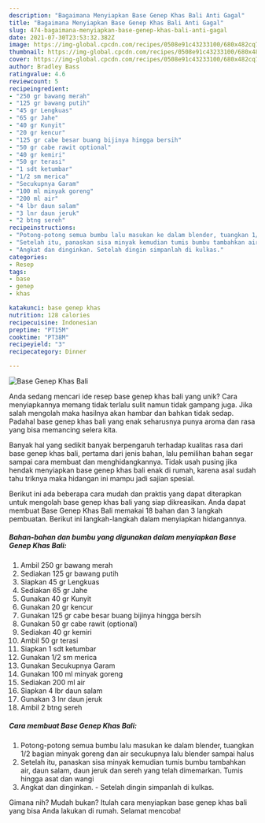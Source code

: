 ```yaml
---
description: "Bagaimana Menyiapkan Base Genep Khas Bali Anti Gagal"
title: "Bagaimana Menyiapkan Base Genep Khas Bali Anti Gagal"
slug: 474-bagaimana-menyiapkan-base-genep-khas-bali-anti-gagal
date: 2021-07-30T23:53:32.382Z
image: https://img-global.cpcdn.com/recipes/0508e91c43233100/680x482cq70/base-genep-khas-bali-foto-resep-utama.jpg
thumbnail: https://img-global.cpcdn.com/recipes/0508e91c43233100/680x482cq70/base-genep-khas-bali-foto-resep-utama.jpg
cover: https://img-global.cpcdn.com/recipes/0508e91c43233100/680x482cq70/base-genep-khas-bali-foto-resep-utama.jpg
author: Bradley Bass
ratingvalue: 4.6
reviewcount: 5
recipeingredient:
- "250 gr bawang merah"
- "125 gr bawang putih"
- "45 gr Lengkuas"
- "65 gr Jahe"
- "40 gr Kunyit"
- "20 gr kencur"
- "125 gr cabe besar buang bijinya hingga bersih"
- "50 gr cabe rawit optional"
- "40 gr kemiri"
- "50 gr terasi"
- "1 sdt ketumbar"
- "1/2 sm merica"
- "Secukupnya Garam"
- "100 ml minyak goreng"
- "200 ml air"
- "4 lbr daun salam"
- "3 lnr daun jeruk"
- "2 btng sereh"
recipeinstructions:
- "Potong-potong semua bumbu lalu masukan ke dalam blender, tuangkan 1/2 bagian minyak goreng dan air secukupnya lalu blender sampai halus"
- "Setelah itu, panaskan sisa minyak kemudian tumis bumbu tambahkan air, daun salam, daun jeruk dan sereh yang telah dimemarkan. Tumis hingga asat dan wangi"
- "Angkat dan dinginkan. Setelah dingin simpanlah di kulkas."
categories:
- Resep
tags:
- base
- genep
- khas

katakunci: base genep khas 
nutrition: 128 calories
recipecuisine: Indonesian
preptime: "PT15M"
cooktime: "PT38M"
recipeyield: "3"
recipecategory: Dinner

---
```



![Base Genep Khas Bali](https://img-global.cpcdn.com/recipes/0508e91c43233100/680x482cq70/base-genep-khas-bali-foto-resep-utama.jpg)

Anda sedang mencari ide resep base genep khas bali yang unik? Cara menyiapkannya memang tidak terlalu sulit namun tidak gampang juga. Jika salah mengolah maka hasilnya akan hambar dan bahkan tidak sedap. Padahal base genep khas bali yang enak seharusnya punya aroma dan rasa yang bisa memancing selera kita.



Banyak hal yang sedikit banyak berpengaruh terhadap kualitas rasa dari base genep khas bali, pertama dari jenis bahan, lalu pemilihan bahan segar sampai cara membuat dan menghidangkannya. Tidak usah pusing jika hendak menyiapkan base genep khas bali enak di rumah, karena asal sudah tahu triknya maka hidangan ini mampu jadi sajian spesial.


Berikut ini ada beberapa cara mudah dan praktis yang dapat diterapkan untuk mengolah base genep khas bali yang siap dikreasikan. Anda dapat membuat Base Genep Khas Bali memakai 18 bahan dan 3 langkah pembuatan. Berikut ini langkah-langkah dalam menyiapkan hidangannya.

<!--inarticleads1-->

##### Bahan-bahan dan bumbu yang digunakan dalam menyiapkan Base Genep Khas Bali:

1. Ambil 250 gr bawang merah
1. Sediakan 125 gr bawang putih
1. Siapkan 45 gr Lengkuas
1. Sediakan 65 gr Jahe
1. Gunakan 40 gr Kunyit
1. Gunakan 20 gr kencur
1. Gunakan 125 gr cabe besar buang bijinya hingga bersih
1. Gunakan 50 gr cabe rawit (optional)
1. Sediakan 40 gr kemiri
1. Ambil 50 gr terasi
1. Siapkan 1 sdt ketumbar
1. Gunakan 1/2 sm merica
1. Gunakan Secukupnya Garam
1. Gunakan 100 ml minyak goreng
1. Sediakan 200 ml air
1. Siapkan 4 lbr daun salam
1. Gunakan 3 lnr daun jeruk
1. Ambil 2 btng sereh




<!--inarticleads2-->

##### Cara membuat Base Genep Khas Bali:

1. Potong-potong semua bumbu lalu masukan ke dalam blender, tuangkan 1/2 bagian minyak goreng dan air secukupnya lalu blender sampai halus
1. Setelah itu, panaskan sisa minyak kemudian tumis bumbu tambahkan air, daun salam, daun jeruk dan sereh yang telah dimemarkan. Tumis hingga asat dan wangi
1. Angkat dan dinginkan. - Setelah dingin simpanlah di kulkas.




Gimana nih? Mudah bukan? Itulah cara menyiapkan base genep khas bali yang bisa Anda lakukan di rumah. Selamat mencoba!
